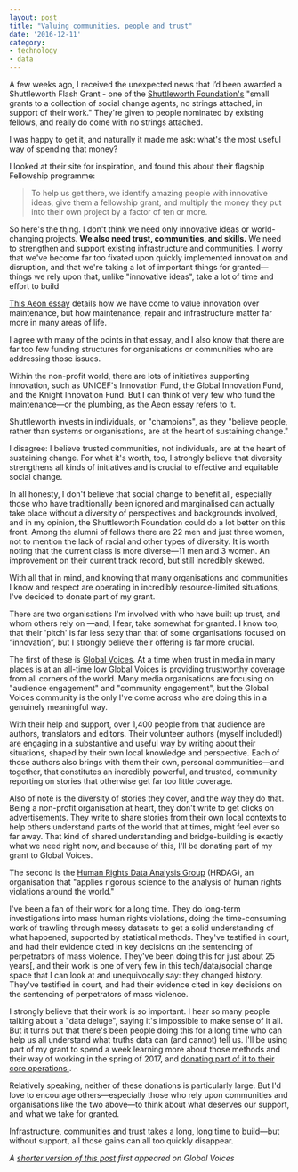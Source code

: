 ```yaml
---
layout: post
title: "Valuing communities, people and trust"
date: '2016-12-11'
category:
- technology
- data
---
```


A few weeks ago, I received the unexpected news that I’d been awarded a Shuttleworth Flash Grant - one of the [Shuttleworth Foundation's](https://shuttleworthfoundation.org) "small grants to a collection of social change agents, no strings attached, in support of their work." They're given to people nominated by existing fellows, and really do come with no strings attached.

I was happy to get it, and naturally it made me ask: what's the most useful way of spending that money?

<!--more-->

I looked at their site for inspiration, and found this about their flagship Fellowship programme:

<blockquote> To help us get there, we identify amazing people with innovative ideas, give them a fellowship grant, and multiply the money they put into their own project by a factor of ten or more.</blockquote>

So here's the thing. I don't think we need only innovative ideas or world-changing projects. **We also need trust, communities, and skills.** We need to strengthen and support existing infrastructure and communities. I worry that we've become far too fixated upon quickly implemented innovation and disruption, and that we're taking a lot of important things for granted—things we rely upon that, unlike "innovative ideas", take a lot of time and effort to build

[This Aeon essay](https://aeon.co/essays/innovation-is-overvalued-maintenance-often-matters-more) details how we have come to value innovation over maintenance, but how maintenance, repair and infrastructure matter far more in many areas of life.

I agree with many of the points in that essay, and I also know that there are far too few funding structures for organisations or communities who are addressing those issues.

Within the non-profit world, there are lots of initiatives supporting innovation, such as UNICEF's Innovation Fund, the Global Innovation Fund, and the Knight Innovation Fund. But I can think of very few who fund the maintenance—or the plumbing, as the Aeon essay refers to it.

Shuttleworth invests in individuals, or "champions", as they "believe people, rather than systems or organisations, are at the heart of sustaining change." 

I disagree: I believe trusted communities, not individuals, are at the heart of sustaining change. For what it's worth, too, I strongly believe that diversity strengthens all kinds of initiatives and is crucial to effective and equitable social change.

In all honesty, I don't believe that social change to benefit all, especially those who have traditionally been ignored and marginalised can actually take place without a diversity of perspectives and backgrounds involved, and in my opinion, the Shuttleworth Foundation could do a lot better on this front. Among the alumni of fellows there are 22 men and just three women, not to mention the lack of racial and other types of diversity. It is worth noting that the current class is more diverse—11 men and 3 women. An improvement on their current track record, but still incredibly skewed.

With all that in mind, and knowing that many organisations and communities I know and respect are operating in incredibly resource-limited situations, I've decided to donate part of my grant.

There are two organisations I'm involved with who have built up trust, and whom others rely on —and, I fear, take somewhat for granted. I know too, that their 'pitch' is far less sexy than that of some organisations focused on “innovation”, but I strongly believe their offering is far more crucial.

The first of these is [Global Voices](https://globalvoices.org/). At a time when trust in media in many places is at an all-time low Global Voices is providing trustworthy coverage from all corners of the world. Many media organisations are focusing on "audience engagement" and "community engagement", but the Global Voices community is the only I've come across who are doing this in a genuinely meaningful way.

With their help and support, over 1,400 people from that audience are authors, translators and editors. Their volunteer authors (myself included!) are engaging in a substantive and useful way by writing about their situations, shaped by their own local knowledge and perspective. Each of those authors also brings with them their own, personal communities—and together, that constitutes an incredibly powerful, and trusted, community reporting on stories that otherwise get far too little coverage.

Also of note is the diversity of stories they cover, and the way they do that. Being a non-profit organisation at heart, they don't write to get clicks on advertisements. They write to share stories from their own local contexts to help others understand parts of the world that at times, might feel ever so far away. That kind of shared understanding and bridge-building is exactly what we need right now, and because of this, I'll be donating part of my grant to Global Voices.

The second is the [Human Rights Data Analysis Group](https://hrdag.org/) (HRDAG), an organisation that "applies rigorous science to the analysis of human rights violations around the world."

I've been a fan of their work for a long time. They do long-term investigations into mass human rights violations, doing the time-consuming work of trawling through messy datasets to get a solid understanding of what happened, supported by statistical methods. They've testified in court, and had their evidence cited in key decisions on the sentencing of perpetrators of mass violence. They've been doing this for just about 25 years[, and their work is one of very few in this tech/data/social change space that I can look at and unequivocally say: they changed history. They've testified in court, and had their evidence cited in key decisions on the sentencing of perpetrators of mass violence.

I strongly believe that their work is so important. I hear so many people talking about a "data deluge", saying it's impossible to make sense of it all. But it turns out that there's been people doing this for a long time who can help us all understand what truths data can (and cannot) tell us. I'll be using part of my grant to spend a week learning more about those methods and their way of working in the spring of 2017, and [donating part of it to their core operations.](https://hrdag.org/donate/).

Relatively speaking, neither of these donations is particularly large. But I'd love to encourage others—especially those who rely upon communities and organisations like the two above—to think about what deserves our support, and what we take for granted. 

Infrastructure, communities and trust takes a long, long time to build—but without support, all those gains can all too quickly disappear.

*A [shorter version of this post](https://globalvoices.org/2016/12/19/in-addition-to-innovation-journalism-needs-trusted-communities/) first appeared on Global Voices*
